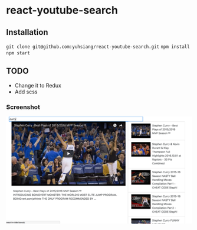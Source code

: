 # react-youtube-search

## Installation
`git clone git@github.com:yuhsiang/react-youtube-search.git`
`npm install`
`npm start`

## TODO
* Change it to Redux
* Add scss

### Screenshot
![App screenshot](https://raw.githubusercontent.com/yuhsiang/react-youtube-search/master/screenshots/image01.png?raw=true "Optional Title")
